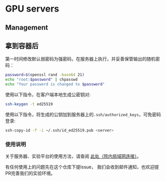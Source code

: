 # GPU servers

## Management

## 拿到容器后

第一时间修改默认弱密码为强密码，在服务器上执行，并妥善保管输出的随机密码：
```bash
password=$(openssl rand -base64 21)
echo "root:$password" | chpasswd
echo "Your password is changed to $password"
```

使用以下指令，在客户端本地生成公密钥对:
```bash
ssh-keygen -t ed25519
```

使用以下指令，将生成的公钥加到服务器上的`.ssh/authorized_keys`，可免密码登录:
```bash
ssh-copy-id -f -i ~/.ssh/id_ed25519.pub <server>
```

### 使用说明

关于服务器、实验平台的使用方法，请查阅
[此处（院内局域网连接）](http://172.16.101.131:30000/tinker/awsometools/-/wikis/How-to-Use-GPU-Containe)。

有任何使用上的问题先在这个仓库下提Issue，
我们会收到邮件通知，也欢迎提PR完善我们的实验环境。

